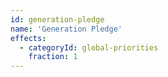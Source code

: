 ```yaml
---
id: generation-pledge
name: 'Generation Pledge'
effects:
  - categoryId: global-priorities
    fraction: 1
---
```

